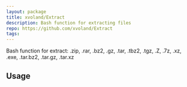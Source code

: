 ```yaml
---
layout: package
title: xvoland/Extract
description: Bash function for extracting files
repo: https://github.com/xvoland/Extract
tags:
---
```

 
Bash function for extract: .zip, .rar, .bz2, .gz, .tar, .tbz2, .tgz, .Z, .7z, .xz, .exe, .tar.bz2, .tar.gz, .tar.xz
 
## Usage
 
